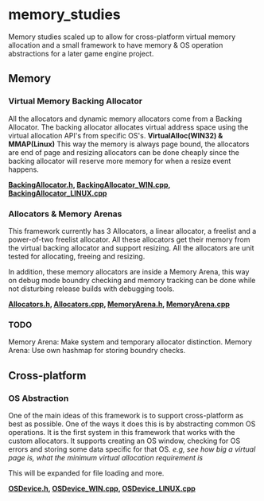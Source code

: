 # memory_studies
Memory studies scaled up to allow for cross-platform virtual memory allocation and a small framework to have memory & OS operation abstractions for a later game engine project.

## Memory
### Virtual Memory Backing Allocator
All the allocators and dynamic memory allocators come from a Backing Allocator. The backing allocator allocates virtual address space using the virtual allocation API's from specific OS's. **VirtualAlloc(WIN32) & MMAP(Linux)** This way the memory is always page bound, the allocators are end of page and resizing allocators can be done cheaply since the backing allocator will reserve more memory for when a resize event happens. 

**[BackingAllocator.h](https://github.com/SamBoots/memory_studies/blob/main/Project/BB/Allocator/Framework/Allocators/BackingAllocator/BackingAllocator.h), [BackingAllocator_WIN.cpp](https://github.com/SamBoots/memory_studies/blob/main/Project/BB/Allocator/Framework/Allocators/BackingAllocator/BackingAllocator_WIN.cpp), [BackingAllocator_LINUX.cpp](https://github.com/SamBoots/memory_studies/blob/main/Project/BB/Allocator/Framework/Allocators/BackingAllocator/BackingAllocator_LINUX.cpp)**

### Allocators & Memory Arenas
This framework currently has 3 Allocators, a linear allocator, a freelist and a power-of-two freelist allocator. All these allocators get their memory from the virtual backing allocator and support resizing. All the allocators are unit tested for allocating, freeing and resizing.

In addition, these memory allocators are inside a Memory Arena, this way on debug mode boundry checking and memory tracking can be done while not disturbing release builds with debugging tools. 

**[Allocators.h](https://github.com/SamBoots/memory_studies/blob/main/Project/BB/Allocator/Framework/Allocators/Allocators.h), [Allocators.cpp](https://github.com/SamBoots/memory_studies/blob/main/Project/BB/Allocator/Framework/Allocators/Allocators.cpp), [MemoryArena.h](https://github.com/SamBoots/memory_studies/blob/main/Project/BB/Allocator/Framework/Allocators/MemoryArena.h), [MemoryArena.cpp](https://github.com/SamBoots/memory_studies/blob/main/Project/BB/Allocator/Framework/Allocators/MemoryArena.cpp)**

### TODO
Memory Arena: Make system and temporary allocator distinction. 
Memory Arena: Use own hashmap for storing boundry checks.

## Cross-platform

### OS Abstraction
One of the main ideas of this framework is to support cross-platform as best as possible. One of the ways it does this is by abstracting common OS operations. It is the first system in this framework that works with the custom allocators. It supports creating an OS window, checking for OS errors and storing some data specific for that OS. *e.g, see how big a virtual page is, what the minimum virtual allocation requirement is*

This will be expanded for file loading and more.

**[OSDevice.h](https://github.com/SamBoots/memory_studies/blob/main/Project/BB/Allocator/Framework/OS/OSDevice.h), [OSDevice_WIN.cpp](https://github.com/SamBoots/memory_studies/blob/main/Project/BB/Allocator/Framework/OS/OSDevice_WIN.cpp), [OSDevice_LINUX.cpp](https://github.com/SamBoots/memory_studies/blob/main/Project/BB/Allocator/Framework/OS/OSDevice_LINUX.cpp)**
